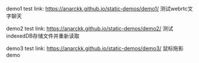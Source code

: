 demo1 test link: https://anarckk.github.io/static-demos/demo1/   测试webrtc文字聊天

demo2 test link: https://anarckk.github.io/static-demos/demo2/   测试indexedDB存储文件并重新读取

demo3 test link: https://anarckk.github.io/static-demos/demo3/   鼠标拖影demo
